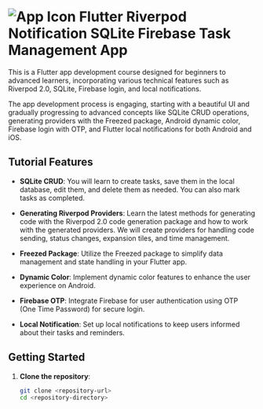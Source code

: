 # ![App Icon](https://example.com/path/to/your/icon.png) Flutter Riverpod Notification SQLite Firebase Task Management App

This is a Flutter app development course designed for beginners to advanced learners, incorporating various technical features such as Riverpod 2.0, SQLite, Firebase login, and local notifications.

The app development process is engaging, starting with a beautiful UI and gradually progressing to advanced concepts like SQLite CRUD operations, generating providers with the Freezed package, Android dynamic color, Firebase login with OTP, and Flutter local notifications for both Android and iOS.

## Tutorial Features

- **SQLite CRUD**:
  You will learn to create tasks, save them in the local database, edit them, and delete them as needed. You can also mark tasks as completed.

- **Generating Riverpod Providers**:
  Learn the latest methods for generating code with the Riverpod 2.0 code generation package and how to work with the generated providers. We will create providers for handling code sending, status changes, expansion tiles, and time management.

- **Freezed Package**:
  Utilize the Freezed package to simplify data management and state handling in your Flutter app.

- **Dynamic Color**:
  Implement dynamic color features to enhance the user experience on Android.

- **Firebase OTP**:
  Integrate Firebase for user authentication using OTP (One Time Password) for secure login.

- **Local Notification**:
  Set up local notifications to keep users informed about their tasks and reminders.

## Getting Started

1. **Clone the repository**:
   ```bash
   git clone <repository-url>
   cd <repository-directory>
